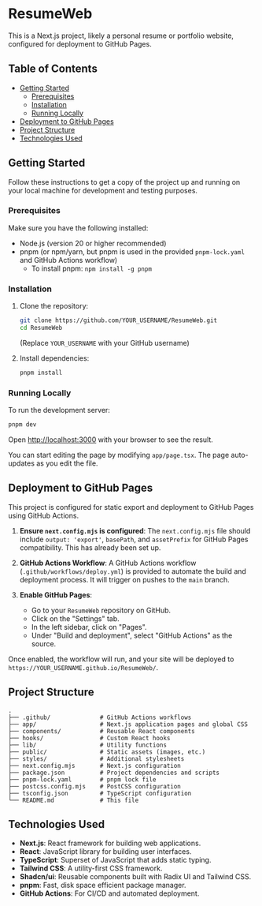 # ResumeWeb

This is a Next.js project, likely a personal resume or portfolio website, configured for deployment to GitHub Pages.

## Table of Contents

*   [Getting Started](#getting-started)
    *   [Prerequisites](#prerequisites)
    *   [Installation](#installation)
    *   [Running Locally](#running-locally)
*   [Deployment to GitHub Pages](#deployment-to-github-pages)
*   [Project Structure](#project-structure)
*   [Technologies Used](#technologies-used)

## Getting Started

Follow these instructions to get a copy of the project up and running on your local machine for development and testing purposes.

### Prerequisites

Make sure you have the following installed:

*   Node.js (version 20 or higher recommended)
*   pnpm (or npm/yarn, but pnpm is used in the provided `pnpm-lock.yaml` and GitHub Actions workflow)
    *   To install pnpm: `npm install -g pnpm`

### Installation

1.  Clone the repository:
    ```bash
    git clone https://github.com/YOUR_USERNAME/ResumeWeb.git
    cd ResumeWeb
    ```
    (Replace `YOUR_USERNAME` with your GitHub username)

2.  Install dependencies:
    ```bash
    pnpm install
    ```

### Running Locally

To run the development server:

```bash
pnpm dev
```

Open [http://localhost:3000](http://localhost:3000) with your browser to see the result.

You can start editing the page by modifying `app/page.tsx`. The page auto-updates as you edit the file.

## Deployment to GitHub Pages

This project is configured for static export and deployment to GitHub Pages using GitHub Actions.

1.  **Ensure `next.config.mjs` is configured**:
    The `next.config.mjs` file should include `output: 'export'`, `basePath`, and `assetPrefix` for GitHub Pages compatibility. This has already been set up.

2.  **GitHub Actions Workflow**:
    A GitHub Actions workflow (`.github/workflows/deploy.yml`) is provided to automate the build and deployment process. It will trigger on pushes to the `main` branch.

3.  **Enable GitHub Pages**:
    *   Go to your `ResumeWeb` repository on GitHub.
    *   Click on the "Settings" tab.
    *   In the left sidebar, click on "Pages".
    *   Under "Build and deployment", select "GitHub Actions" as the source.

Once enabled, the workflow will run, and your site will be deployed to `https://YOUR_USERNAME.github.io/ResumeWeb/`.

## Project Structure

```
.
├── .github/              # GitHub Actions workflows
├── app/                  # Next.js application pages and global CSS
├── components/           # Reusable React components
├── hooks/                # Custom React hooks
├── lib/                  # Utility functions
├── public/               # Static assets (images, etc.)
├── styles/               # Additional stylesheets
├── next.config.mjs       # Next.js configuration
├── package.json          # Project dependencies and scripts
├── pnpm-lock.yaml        # pnpm lock file
├── postcss.config.mjs    # PostCSS configuration
├── tsconfig.json         # TypeScript configuration
└── README.md             # This file
```

## Technologies Used

*   **Next.js**: React framework for building web applications.
*   **React**: JavaScript library for building user interfaces.
*   **TypeScript**: Superset of JavaScript that adds static typing.
*   **Tailwind CSS**: A utility-first CSS framework.
*   **Shadcn/ui**: Reusable components built with Radix UI and Tailwind CSS.
*   **pnpm**: Fast, disk space efficient package manager.
*   **GitHub Actions**: For CI/CD and automated deployment.
